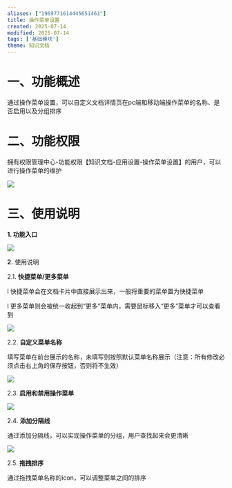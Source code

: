 ```yaml
---
aliases: ["1969771614445651461"]
title: 操作菜单设置
created: 2025-07-14
modified: 2025-07-14
tags: ['基础模块']
theme: 知识文档
---
```


# 一、**功能概述**

通过操作菜单设置，可以自定义文档详情页在pc端和移动端操作菜单的名称、是否启用以及分组排序

# 二、**功能权限**

拥有权限管理中心-功能权限【知识文档-应用设置-操作菜单设置】的用户，可以进行操作菜单的维护

![](https://myhelpdoc.oss-cn-heyuan.aliyuncs.com/mdimages/e4411cad56527ec6441228f5f02fca99.jpg)

# 三、**使用说明**

**1. 功能入口**

![](https://myhelpdoc.oss-cn-heyuan.aliyuncs.com/mdimages/ffcfeea35c9159bc95c329ca71650881.jpg)

**2.** 使用说明

2.1. **快捷菜单/更多菜单**

l 快捷菜单会在文档卡片中直接展示出来，一般将重要的菜单置为快捷菜单

l 更多菜单则会被统一收起到“更多”菜单内，需要鼠标移入“更多”菜单才可以查看到

![](https://myhelpdoc.oss-cn-heyuan.aliyuncs.com/mdimages/3a8e9162831fc4ee686eb70aa707de25.jpg)

2.2. **自定义菜单名称**

填写菜单在前台展示的名称，未填写则按照默认菜单名称展示（注意：所有修改必须点击右上角的保存按钮，否则将不生效）

![](https://myhelpdoc.oss-cn-heyuan.aliyuncs.com/mdimages/71e357e2e32b12a257944172af029e2e.jpg)

2.3. **启用和禁用操作菜单**

![](https://myhelpdoc.oss-cn-heyuan.aliyuncs.com/mdimages/21180c8b6208d45d4c67e9b60e75bcaa.jpg)

2.4. **添加分隔线**

通过添加分隔线，可以实现操作菜单的分组，用户查找起来会更清晰

![](https://myhelpdoc.oss-cn-heyuan.aliyuncs.com/mdimages/4e6a8f97d9f304a94fc3107fb00dc3f5.jpg)

2.5. **拖拽排序**

通过拖拽菜单名称的icon，可以调整菜单之间的排序

